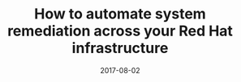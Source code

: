 ---
title: "How to automate system remediation across your Red Hat infrastructure"
date: "2017-08-02"
expiryDate: "2017-08-02"

event_start_date: "2017-08-02"
event_end_date: "2017-08-02"
event_start_time: "11:00 AM"
event_end_time: ""
event_location: "Online"
event_link: "https://www.redhat.com/en/about/events/how-automate-system-remediation-across-your-red-hat-infrastructure"

event_type: "Webinar"
event_technology: "Automation"
---